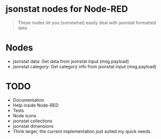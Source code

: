 # jsonstat nodes for Node-RED

> These nodes let you (somewhat) easily deal with jsonstat formatted data

# Nodes

- jsonstat data: Get data from jsonstat input (msg.payload)
- jsonstat category: Get category info from jsonstat input (msg.payload)

# TODO

- Documentation
- Help inside Node-RED
- Tests
- Node icons
- jsonstat collections
- jsonstat dimensions
- Think larger, the current implementation just suited my quick needs.

